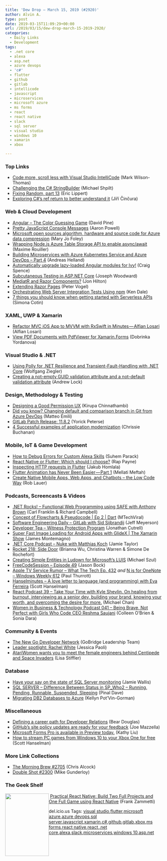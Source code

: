 ```yaml
---
title: 'Dew Drop – March 15, 2019 (#2920)'
author: Alvin A.
type: post
date: 2019-03-15T11:09:29+00:00
url: /2019/03/15/dew-drop-march-15-2019-2920/
categories:
  - Daily Links
  - Development
tags:
  - .net core
  - alexa
  - asp.net
  - azure devops
  - 'c#'
  - flutter
  - github
  - gitlab
  - intellicode
  - javascript
  - microservices
  - microsoft azure
  - ms forms
  - react
  - react native
  - slack
  - sql server
  - visual studio
  - windows 10
  - xamarin
  - xbox

---
```

### <a name="top"></a>Top Links

  * <a href="https://devblogs.microsoft.com/visualstudio/code-more-scroll-less-with-visual-studio-intellicode/" target="_blank" rel="noopener noreferrer">Code more, scroll less with Visual Studio IntelliCode</a> (Mark Wilson-Thomas)
  * <a href="https://michaelscodingspot.com/challenging-the-c-stringbuilder/" target="_blank" rel="noopener noreferrer">Challenging the C# StringBuilder</a> (Michael Shpilt)
  * <a href="https://ericlippert.com/2019/03/14/fixing-random-part-13/" target="_blank" rel="noopener noreferrer">Fixing Random, part 13</a> (Eric Lippert)
  * <a href="https://www.tabsoverspaces.com/233758-exploring-csharps-ref-return-to-better-understand-it?utm_source=t.co&utm_medium=referral" target="_blank" rel="noopener noreferrer">Exploring C#’s ref return to better understand it</a> (Jiří Činčura)



### <a name="web"></a>Web & Cloud Development

  * <a href="https://davidpine.net/blog/angular-color-game/" target="_blank" rel="noopener noreferrer">Angular &#8211; The Color Guessing Game</a> (David Pine)
  * <a href="https://www.aaron-powell.com/posts/2019-03-14-pretty-javascript-console/" target="_blank" rel="noopener noreferrer">Pretty JavaScript Console Messages</a> (Aaron Powell)
  * <a href="https://www.zdnet.com/article/microsoft-open-sources-algorithm-hardware-and-source-code-for-azure-data-compression/#ftag=RSSbaffb68" target="_blank" rel="noopener noreferrer">Microsoft open sources algorithm, hardware and source code for Azure data compression</a> (Mary Jo Foley)
  * <a href="https://blog.maximerouiller.com/post/wrapping-nodejs-azure-table-storage-api-to-enable-async-await/" target="_blank" rel="noopener noreferrer">Wrapping Node.js Azure Table Storage API to enable async/await</a> (Maxime Rouiller)
  * <a href="https://techcommunity.microsoft.com/t5/Azure-Developer-Community-Blog/Building-Microservices-with-Azure-Kubernetes-Service-and-Azure/ba-p/363942" target="_blank" rel="noopener noreferrer">Building Microservices with Azure Kubernetes Service and Azure DevOps &#8211; Part 4</a> (Andreas Helland)
  * <a href="https://blog.angularindepth.com/automatically-upgrade-lazy-loaded-angular-modules-for-ivy-e760872e6084?source=rss----e5ed704095b---4" target="_blank" rel="noopener noreferrer">Automatically upgrade lazy-loaded Angular modules for Ivy!</a> (Craig Spence)
  * <a href="http://josephwoodward.co.uk/2019/03/subcutaneous-testing-asp-net-core" target="_blank" rel="noopener noreferrer">Subcutaneous Testing in ASP.NET Core</a> (Joseph Woodward)
  * <a href="https://jonhilton.net/mediatr-and-razor-components/" target="_blank" rel="noopener noreferrer">MediatR and Razor Components?</a> (Jon Hilton)
  * <a href="https://visualstudiomagazine.com/articles/2019/03/01/extending-razor-pages.aspx" target="_blank" rel="noopener noreferrer">Extending Razor Pages</a> (Peter Vogel)
  * <a href="https://rimdev.io/orchestrating-web-server-integration-tests-using-npm/" target="_blank" rel="noopener noreferrer">Orchestrating Web Server Integration Tests Using npm</a> (Ken Dale)
  * <a href="https://css-tricks.com/7-things-you-should-know-when-getting-started-with-serverless-apis/" target="_blank" rel="noopener noreferrer">7 things you should know when getting started with Serverless APIs</a> (Simona Cotin)



### <a name="silverlight"></a>XAML, UWP & Xamarin

  * <a href="https://medium.com/@alfianlosari/refactor-mvc-ios-app-to-mvvm-with-rxswift-in-minutes-alfian-losari-ec7905f946f4?source=rss-192bb381a5de------2" target="_blank" rel="noopener noreferrer">Refactor MVC iOS App to MVVM with RxSwift in Minutes — Alfian Losari</a> (Alfian Losari)
  * <a href="https://www.telerik.com/blogs/view-pdf-documents-with-pdfviewer-for-xamarin-forms" target="_blank" rel="noopener noreferrer">View PDF Documents with PdfViewer for Xamarin.Forms</a> (Dobrinka Yordanova)



### <a name="dotnet"></a>Visual Studio & .NET

  * <a href="https://www.telerik.com/blogs/using-polly-for-net-resilience-and-transient-fault-handling-with-net-core" target="_blank" rel="noopener noreferrer">Using Polly for .NET Resilience and Transient-Fault-Handling with .NET Core</a> (Wolfgang Ziegler)
  * <a href="https://andrewlock.net/creating-an-empty-guid-validation-attribute/" target="_blank" rel="noopener noreferrer">Creating a not-empty GUID validation attribute and a not-default validation attribute</a> (Andrew Lock)



### <a name="design"></a>Design, Methodology & Testing

  * <a href="https://www.kirupa.com/tricks/good_permission_ux.htm" target="_blank" rel="noopener noreferrer">Designing a Good Permission UX</a> (Kirupa Chinnathambi)
  * <a href="http://feedproxy.google.com/~r/MattsAlmSpace/~3/CAqWlD1ntB8/did-you-know-changing-default-and.html" target="_blank" rel="noopener noreferrer">Did you know? Changing default and comparison branch in Git from Azure DevOps</a> (Matteo Emili)
  * <a href="https://about.gitlab.com/2019/03/14/gitlab-11-8-2-released/" target="_blank" rel="noopener noreferrer">GitLab Patch Release: 11.8.2</a> (Yorick Peterse)
  * <a href="https://about.gitlab.com/2019/03/14/application-modernization-examples/" target="_blank" rel="noopener noreferrer">4 Successful examples of application modernization</a> (Chrissie Buchanan)



### <a name="mobile"></a>Mobile, IoT & Game Development

  * <a href="https://developer.amazon.com:443/blogs/alexa/post/a8b8b146-0e62-44da-ba8e-63b411d8f4c6/how-to-debug-errors-for-custom-alexa-skills" target="_blank" rel="noopener noreferrer">How to Debug Errors for Custom Alexa Skills</a> (Suhem Parack)
  * <a href="https://medium.com/flutter-community/react-native-or-flutter-which-should-i-choose-48567ae2e5e1?source=rss----86fb29d7cc6a---4" target="_blank" rel="noopener noreferrer">React Native or Flutter: Which should I choose?</a> (Rap Payne)
  * <a href="https://medium.com/flutter-community/inspecting-http-requests-in-flutter-9deeddfe8d1?source=rss----86fb29d7cc6a---4" target="_blank" rel="noopener noreferrer">Inspecting HTTP requests in Flutter</a> (Jakub Homlala)
  * <a href="https://medium.com/flutter-community/flutter-animation-has-never-been-easier-part-1-e378e82b2508?source=rss----86fb29d7cc6a---4" target="_blank" rel="noopener noreferrer">Flutter Animation has Never Been Easier — Part 1</a> (Mellati Meftah)
  * <a href="https://www.nativescript.org/blog/create-native-mobile-apps-web-apps-and-chatbots-the-low-code-way" target="_blank" rel="noopener noreferrer">Create Native Mobile Apps, Web Apps, and Chatbots &#8211; the Low Code Way</a> (Rob Lauer)



### <a name="podcasts"></a>Podcasts, Screencasts & Videos

  * <a href="http://www.dotnetrocks.com/default.aspx?ShowNum=1626" target="_blank" rel="noopener noreferrer">.NET Rocks! &#8211; Functional Web Programming using SAFE with Anthony Brown</a> (Carl Franklin & Richard Campbell)
  * <a href="http://www.youtube.com/watch?v=Shq9MvUY2RQ" target="_blank" rel="noopener noreferrer">Concept of Flowcharts & Pseudocode | Ep 2 | Dart</a> (MTechViral)
  * <a href="https://softwareengineeringdaily.com/2019/03/15/gitlab-with-sid-sijbrandij/" target="_blank" rel="noopener noreferrer">Software Engineering Daily &#8211; GitLab with Sid Sijbrandij</a> (Jeff Meyerson)
  * <a href="http://developertea.simplecast.fm/06227640" target="_blank" rel="noopener noreferrer">Developer Tea &#8211; Witness Protection Program</a> (Jonathan Cutrell)
  * <a href="https://channel9.msdn.com/Shows/XamarinShow/Super-Fast-Image-Loading-for-Android-Apps-with-GlideX?WT.mc_id=DX_MVP4025064" target="_blank" rel="noopener noreferrer">Super Fast Image Loading for Android Apps with GlideX | The Xamarin Show</a> (James Montemagno)
  * <a href="https://dotnetcore.show/episode-22-nuke-with-matthias-koch" target="_blank" rel="noopener noreferrer">.NET Core Podcast &#8211; Nuke with Matthias Koch</a> (Jamie Taylor)
  * <a href="http://relay.fm/rocket/218" target="_blank" rel="noopener noreferrer">Rocket 218: Side Door</a> (Brianna Wu, Christina Warren & Simone De Rochefort)
  * <a href="http://www.youtube.com/watch?v=VRPOe9inGz4" target="_blank" rel="noopener noreferrer">Creating Simple Entities in Ludown for Microsoft&#8217;s LUIS</a> (Michael Szul)
  * <a href="http://www.youtube.com/watch?v=Mbc_c322Y5c" target="_blank" rel="noopener noreferrer">FreeCodeSession &#8211; Episode 49</a> (Jason Bock)
  * <a href="https://www.thurrott.com/podcasts/what-the-tech/203018/apple-tv-service-rumor-what-the-tech-ep-432?utm_source=rss&utm_medium=rss&utm_campaign=apple-tv-service-rumor-what-the-tech-ep-432" target="_blank" rel="noopener noreferrer">Apple TV Service Rumor – What The Tech Ep. 432</a> _and_ <a href="https://www.thurrott.com/podcasts/windows-weekly/203023/n-is-for-onenote-windows-weekly-612?utm_source=rss&utm_medium=rss&utm_campaign=n-is-for-onenote-windows-weekly-612" target="_blank" rel="noopener noreferrer">N is for OneNote – Windows Weekly 612</a> (Paul Thurrott)
  * <a href="https://hanselminutes.com/675/a-love-letter-to-language-and-programming-with-eva-ferreira" target="_blank" rel="noopener noreferrer">Hanselminutes &#8211; A love letter to language (and programming) with Eva Ferreira</a> (Scott Hanselman)
  * <a href="http://reactpodcast.com/39" target="_blank" rel="noopener noreferrer">React Podcast 39 &#8211; Take Your Time with Kyle Shevlin. On healing from burnout, interviewing as a senior dev, building your brand, knowing your worth, and overcoming the desire for more.</a> (Michael Chan)
  * <a href="http://womeninbizandtech.mpsn.libsynpro.com/041-being-brave-not-perfect-with-girls-who-code-ceo-reshma-saujani" target="_blank" rel="noopener noreferrer">Women in Business & Technology Podcast 041 &#8211; Being Brave, Not Perfect with Girls Who Code CEO Reshma Saujani</a> (Colleen O&#8217;Brien & Sonia Dara)



### <a name="events"></a>Community & Events

  * <a href="https://blog.golang.org/go-developer-network" target="_blank" rel="noopener noreferrer">The New Go Developer Network</a> (GoBridge Leadership Team)
  * <a href="https://github.blog/2019-03-14-leader-spotlight-rachel-white/" target="_blank" rel="noopener noreferrer">Leader spotlight: Rachel White</a> (Jessica Paoli)
  * <a href="https://www.geekwire.com/2019/atariwomen-wants-meet-female-engineers-behind-centipede-space-invaders/" target="_blank" rel="noopener noreferrer">AtariWomen wants you to meet the female engineers behind Centipede and Space Invaders</a> (Lisa Stiffler)



### <a name="sql"></a>Database

  * <a href="https://www.red-gate.com/blog/software-development/have-your-say-on-the-state-of-sql-server-monitoring" target="_blank" rel="noopener noreferrer">Have your say on the state of SQL Server monitoring</a> (Jamie Wallis)
  * <a href="https://blog.sqlauthority.com/2019/03/15/sql-server-difference-between-status-in-sp_who2-running-pending-runnable-suspended-sleeping/" target="_blank" rel="noopener noreferrer">SQL SERVER – Difference Between Status in SP_Who2 – Running, Pending, Runnable, Suspended, Sleeping</a> (Pinal Dave)
  * <a href="https://dbakevlar.com/2019/03/migrating-db2-databases-to-azure/" target="_blank" rel="noopener noreferrer">Migrating DB2 Databases to Azure</a> (Kellyn Pot’Vin-Gorman)



### <a name="misc"></a>Miscellaneous

  * <a href="https://slack.engineering/defining-a-career-path-for-developer-relations-cf70257352dd?source=rss----58820b6d8904---4" target="_blank" rel="noopener noreferrer">Defining a career path for Developer Relations</a> (Bear Douglas)
  * <a href="https://github.blog/2019-03-14-githubs-site-policy-updates-are-ready-for-your-feedback/" target="_blank" rel="noopener noreferrer">GitHub’s site policy updates are ready for your feedback</a> (Joe Mazzella)
  * <a href="https://techcommunity.microsoft.com/t5/Microsoft-Forms-Blog/Microsoft-Forms-Pro-is-available-in-Preview-today/ba-p/363610" target="_blank" rel="noopener noreferrer">Microsoft Forms Pro is available in Preview today.</a> (Kathy Liu)
  * <a href="http://feeds.hanselman.com/~/599596838/0/scotthanselman~How-to-stream-PC-games-from-Windows-to-your-Xbox-One-for-free.aspx" target="_blank" rel="noopener noreferrer">How to stream PC games from Windows 10 to your Xbox One for free</a> (Scott Hanselman)



### <a name="links"></a>More Link Collections

  * <a href="http://feedproxy.google.com/~r/ReflectivePerspective/~3/OWt4rZZWHbU/" target="_blank" rel="noopener noreferrer">The Morning Brew #2705</a> (Chris Alcock)
  * <a href="https://afreshcup.com/home/2019/03/15/double-shot-2300.html" target="_blank" rel="noopener noreferrer">Double Shot #2300</a> (Mike Gunderloy)



### <a name="shelf"></a>The Geek Shelf

<a href="https://www.amazon.com/Practical-React-Native-Build-Projects-ebook/dp/B07FPDY84W/?tag=amavin-20" target="_blank" rel="noopener noreferrer"><img loading="lazy" decoding="async" width="140" height="200" align="left" style="margin: 0px 0px 10px; border: 0px currentcolor; border-image: none; float: left; display: inline; background-image: none;" src="https://m.media-amazon.com/images/I/61FFZrjjGUL._AC_UL436_.jpg" border="0" /></a>&nbsp;<a href="https://www.amazon.com/Practical-React-Native-Build-Projects-ebook/dp/B07FPDY84W/?tag=amavin-20" target="_blank" rel="noopener noreferrer">Practical React Native: Build Two Full Projects and One Full Game using React Native</a> (Frank Zammetti)









<div class="wlWriterEditableSmartContent" id="scid:77ECF5F8-D252-44F5-B4EB-D463C5396A79:8ccd8e88-0317-4def-ab60-539d58c87219" style="margin: 0px; padding: 0px; float: none; display: inline;">
  del.icio.us Tags: <a href="http://del.icio.us/popular/visual+studio" rel="tag">visual studio</a>,<a href="http://del.icio.us/popular/flutter" rel="tag">flutter</a>,<a href="http://del.icio.us/popular/microsoft+azure" rel="tag">microsoft azure</a>,<a href="http://del.icio.us/popular/azure+devops" rel="tag">azure devops</a>,<a href="http://del.icio.us/popular/sql+server" rel="tag">sql server</a>,<a href="http://del.icio.us/popular/javascript" rel="tag">javascript</a>,<a href="http://del.icio.us/popular/xamarin" rel="tag">xamarin</a>,<a href="http://del.icio.us/popular/c%23" rel="tag">c#</a>,<a href="http://del.icio.us/popular/github" rel="tag">github</a>,<a href="http://del.icio.us/popular/gitlab" rel="tag">gitlab</a>,<a href="http://del.icio.us/popular/xbox" rel="tag">xbox</a>,<a href="http://del.icio.us/popular/ms+forms" rel="tag">ms forms</a>,<a href="http://del.icio.us/popular/react+native" rel="tag">react native</a>,<a href="http://del.icio.us/popular/react" rel="tag">react</a>,<a href="http://del.icio.us/popular/.net+core" rel="tag">.net core</a>,<a href="http://del.icio.us/popular/alexa" rel="tag">alexa</a>,<a href="http://del.icio.us/popular/slack" rel="tag">slack</a>,<a href="http://del.icio.us/popular/microservices" rel="tag">microservices</a>,<a href="http://del.icio.us/popular/windows+10" rel="tag">windows 10</a>,<a href="http://del.icio.us/popular/asp.net" rel="tag">asp.net</a>
</div>